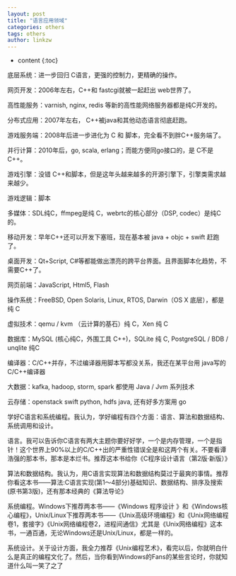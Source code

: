 ```yaml
---
layout: post
title: "语言应用领域"
categories: others
tags: others
author: linkzw
---
```


* content
{:toc}

底层系统：进一步回归 C语言，更强的控制力，更精确的操作。

网页开发：2006年左右，C++和 fastcgi就被一起赶出 web世界了。

高性能服务：varnish, nginx, redis 等新的高性能网络服务器都是纯C开发的。

分布式应用：2007年左右， C++被java和其他动态语言彻底赶跑。

游戏服务端：2008年后进一步进化为 C 和 脚本，完全看不到胖C++服务端了。

并行计算：2010年后，go, scala, erlang；而能方便同go接口的，是 C不是C++。

游戏引擎：没错 C++和脚本，但是这年头越来越多的开源引擎下，引擎类需求越来越少。

游戏逻辑：脚本

多媒体：SDL纯C，ffmpeg是纯 C，webrtc的核心部分（DSP, codec）是纯C的。

移动开发：早年C++还可以开发下塞班，现在基本被 java + objc + swift 赶跑了。

桌面开发：Qt+Script, C#等都能做出漂亮的跨平台界面。且界面脚本化趋势，不需要C++了。

网页前端：JavaScript, Html5, Flash

操作系统：FreeBSD, Open Solaris, Linux, RTOS, Darwin（OS X 底层），都是纯 C

虚拟技术：qemu / kvm （云计算的基石）纯 C，Xen 纯 C

数据库：MySQL (核心纯C，外围工具 C++)，SQLite 纯 C, PostgreSQL / BDB / unqlite 纯C

编译器：C/C++并存，不过编译器用脚本写都没关系，我还在某平台用 java写的 C/C++编译器

大数据：kafka, hadoop, storm, spark 都使用 Java / Jvm 系列技术

云存储：openstack swift python, hdfs java, 还有好多方案用 go


学好C语言和系统编程。我认为，学好编程有四个方面：语言、算法和数据结构、系统调用和设计。



语言。我可以告诉你C语言有两大主题你要好好学，一个是内存管理，一个是指针！这个世界上90%以上的C/C++出的严重性错误全是和这两个有关。不要看谭浩强的那本书，那本是本烂书。推荐这本书给你《C程序设计语言（第2版·新版）》

算法和数据结构。我认为，用C语言实现算法和数据结构莫过于最爽的事情。推荐你看这本书——算法:C语言实现(第1～4部分)基础知识、数据结构、排序及搜索(原书第3版)，还有那本经典的《算法导论》

系统编程。Windows下推荐两本书——《Windows 程序设计 》和《Windows核心编程》，Unix/Linux下推荐两本书——《Unix高级环境编程》和《Unix网络编程卷1，套接字》《Unix网络编程卷2，进程间通信》尤其是《Unix网络编程》这本书，一通百通，无论Windows还是Unix/Linux，都是一样的。

系统设计。关于设计方面，我全力推荐《Unix编程艺术》，看完以后，你就明白什么是真正的编程文化了。然后，当你看到Windows的Fans的某些言论时，你就知道什么叫一笑了之了